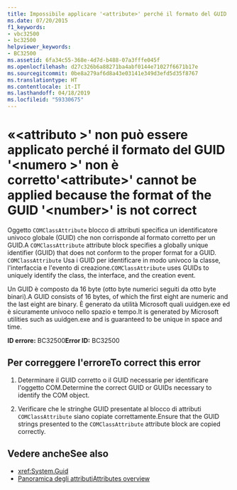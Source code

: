 ```yaml
---
title: Impossibile applicare '<attribute>' perché il formato del GUID '<number>' non è corretto
ms.date: 07/20/2015
f1_keywords:
- vbc32500
- bc32500
helpviewer_keywords:
- BC32500
ms.assetid: 6fa34c55-368e-4d7d-b488-07a3fffe045f
ms.openlocfilehash: d27c326b6a88271ba4abf0144e71027f6671b17e
ms.sourcegitcommit: 0be8a279af6d8a43e03141e349d3efd5d35f8767
ms.translationtype: HT
ms.contentlocale: it-IT
ms.lasthandoff: 04/18/2019
ms.locfileid: "59330675"
---
```

# <a name="attribute-cannot-be-applied-because-the-format-of-the-guid-number-is-not-correct"></a><span data-ttu-id="72385-102">«\<attributo >' non può essere applicato perché il formato del GUID '\<numero >' non è corretto</span><span class="sxs-lookup"><span data-stu-id="72385-102">'\<attribute>' cannot be applied because the format of the GUID '\<number>' is not correct</span></span>
<span data-ttu-id="72385-103">Oggetto `COMClassAttribute` blocco di attributi specifica un identificatore univoco globale (GUID) che non corrisponde al formato corretto per un GUID.</span><span class="sxs-lookup"><span data-stu-id="72385-103">A `COMClassAttribute` attribute block specifies a globally unique identifier (GUID) that does not conform to the proper format for a GUID.</span></span> <span data-ttu-id="72385-104">`COMClassAttribute` Usa i GUID per identificare in modo univoco la classe, l'interfaccia e l'evento di creazione.</span><span class="sxs-lookup"><span data-stu-id="72385-104">`COMClassAttribute` uses GUIDs to uniquely identify the class, the interface, and the creation event.</span></span>  
  
 <span data-ttu-id="72385-105">Un GUID è composto da 16 byte (otto byte numerici seguiti da otto byte binari).</span><span class="sxs-lookup"><span data-stu-id="72385-105">A GUID consists of 16 bytes, of which the first eight are numeric and the last eight are binary.</span></span> <span data-ttu-id="72385-106">È generato da utilità Microsoft quali uuidgen.exe ed è sicuramente univoco nello spazio e tempo.</span><span class="sxs-lookup"><span data-stu-id="72385-106">It is generated by Microsoft utilities such as uuidgen.exe and is guaranteed to be unique in space and time.</span></span>  
  
 <span data-ttu-id="72385-107">**ID errore:** BC32500</span><span class="sxs-lookup"><span data-stu-id="72385-107">**Error ID:** BC32500</span></span>  
  
## <a name="to-correct-this-error"></a><span data-ttu-id="72385-108">Per correggere l'errore</span><span class="sxs-lookup"><span data-stu-id="72385-108">To correct this error</span></span>  
  
1. <span data-ttu-id="72385-109">Determinare il GUID corretto o il GUID necessarie per identificare l'oggetto COM.</span><span class="sxs-lookup"><span data-stu-id="72385-109">Determine the correct GUID or GUIDs necessary to identify the COM object.</span></span>  
  
2. <span data-ttu-id="72385-110">Verificare che le stringhe GUID presentate al blocco di attributi `COMClassAttribute` siano copiate correttamente.</span><span class="sxs-lookup"><span data-stu-id="72385-110">Ensure that the GUID strings presented to the `COMClassAttribute` attribute block are copied correctly.</span></span>  
  
## <a name="see-also"></a><span data-ttu-id="72385-111">Vedere anche</span><span class="sxs-lookup"><span data-stu-id="72385-111">See also</span></span>

- <xref:System.Guid>
- [<span data-ttu-id="72385-112">Panoramica degli attributi</span><span class="sxs-lookup"><span data-stu-id="72385-112">Attributes overview</span></span>](../../../visual-basic/programming-guide/concepts/attributes/index.md)
